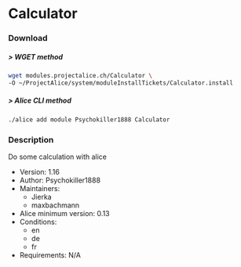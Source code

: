 # Calculator

### Download

##### > WGET method
```bash
wget modules.projectalice.ch/Calculator \
-O ~/ProjectAlice/system/moduleInstallTickets/Calculator.install
```

##### > Alice CLI method
```bash
./alice add module Psychokiller1888 Calculator
```

### Description
Do some calculation with alice

- Version: 1.16
- Author: Psychokiller1888
- Maintainers:
  - Jierka
  - maxbachmann
- Alice minimum version: 0.13
- Conditions:
  - en
  - de
  - fr
- Requirements: N/A
